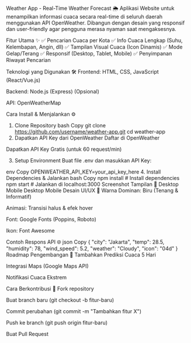 Weather App - Real-Time Weather Forecast 🌦️
Aplikasi Website untuk menampilkan informasi cuaca secara real-time di seluruh daerah menggunakan API OpenWeather. Dibangun dengan desain yang responsif dan user-friendly agar pengguna merasa nyaman saat mengaksesnya.

Fitur Utama ✨
✅ Pencarian Cuaca per Kota
✅ Info Cuaca Lengkap (Suhu, Kelembapan, Angin, dll)
✅ Tampilan Visual Cuaca (Icon Dinamis)
✅ Mode Gelap/Terang
✅ Responsif (Desktop, Tablet, Mobile)
✅ Penyimpanan Riwayat Pencarian

Teknologi yang Digunakan 🛠️
Frontend: HTML, CSS, JavaScript (React/Vue.js)

Backend: Node.js (Express) (Opsional)

API: OpenWeatherMap


Cara Install & Menjalankan ⚙️
1. Clone Repository
bash
Copy
git clone https://github.com/username/weather-app.git
cd weather-app
2. Dapatkan API Key dari OpenWeather
Daftar di OpenWeather

Dapatkan API Key Gratis (untuk 60 request/min)

3. Setup Environment
Buat file .env dan masukkan API Key:

env
Copy
OPENWEATHER_API_KEY=your_api_key_here
4. Install Dependencies & Jalankan
bash
Copy
npm install  # Install dependencies
npm start   # Jalankan di localhost:3000
Screenshot Tampilan 📸
Desktop	Mobile
Desktop	Mobile
Desain UI/UX 🎨
Warna Dominan: Biru (Tenang & Informatif)

Animasi: Transisi halus & efek hover

Font: Google Fonts (Poppins, Roboto)

Ikon: Font Awesome

Contoh Respons API 🌐
json
Copy
{
  "city": "Jakarta",
  "temp": 28.5,
  "humidity": 78,
  "wind_speed": 5.2,
  "weather": "Cloudy",
  "icon": "04d"
}
Roadmap Pengembangan 🚀
Tambahkan Prediksi Cuaca 5 Hari

Integrasi Maps (Google Maps API)

Notifikasi Cuaca Ekstrem

Cara Berkontribusi 🤝
Fork repository

Buat branch baru (git checkout -b fitur-baru)

Commit perubahan (git commit -m "Tambahkan fitur X")

Push ke branch (git push origin fitur-baru)

Buat Pull Request
